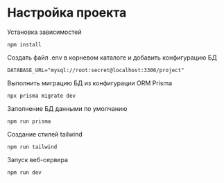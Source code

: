 # Настройка проекта

Установка зависимостей

    npm install

Создать файл .env в корневом каталоге и добавить конфигурацию БД

    DATABASE_URL="mysql://root:secret@localhost:3306/project"

Выполнить миграцию БД из конфигурации ORM Prisma

    npx prisma migrate dev

Заполнение БД данными по умолчанию

    npm run prisma

Создание стилей tailwind

    npm run tailwind

Запуск веб-сервера

    npm run dev
